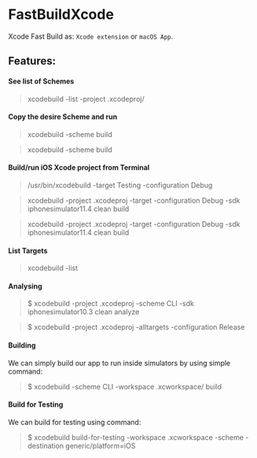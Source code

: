 # FastBuildXcode

Xcode Fast Build as: `Xcode extension` or `macOS App`.

## Features:

#### See list of Schemes

> xcodebuild -list -project <NAME>.xcodeproj/
  
#### Copy the desire Scheme and run

> xcodebuild -scheme <SCHEME NAME> build
  
> xcodebuild -scheme <SCHEME NAME> build

#### Build/run iOS Xcode project from Terminal

> /usr/bin/xcodebuild -target Testing -configuration Debug

> xcodebuild -project <NAME>.xcodeproj -target <NAME> -configuration Debug -sdk iphonesimulator11.4 clean build

> xcodebuild -project <NAME>.xcodeproj -target <NAMEAPP> -configuration Debug -sdk iphonesimulator11.4 clean build

#### List Targets

> xcodebuild -list

#### Analysing

> $ xcodebuild -project <NAME>.xcodeproj -scheme CLI -sdk iphonesimulator10.3 clean analyze

> $ xcodebuild -project <NAME>.xcodeproj -alltargets -configuration Release

#### Building

We can simply build our app to run inside simulators by using simple command:

> $ xcodebuild -scheme CLI -workspace <NAME>.xcworkspace/ build

#### Build for Testing

We can build for testing using command:

> $ xcodebuild build-for-testing -workspace <NAME>.xcworkspace -scheme <NAME> -destination generic/platform=iOS
